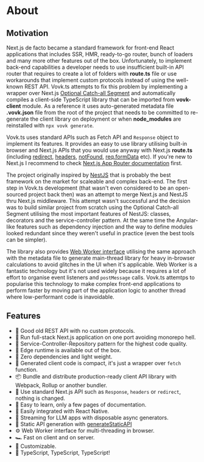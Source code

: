 
# About

## Motivation

Next.js de facto became a standard framework for front-end React applications that includes SSR, HMR, ready-to-go router, bunch of loaders and many more other features out of the box. Unfortunately, to implement back-end capabilities a developer needs to use insufficient built-in API router that requires to create a lot of folders with **route.ts** file or use workarounds that implement custom protocols instead of using the well-known REST API. Vovk.ts attempts to fix this problem by implementing a wrapper over Next.js [Optional Catch-all Segment](https://nextjs.org/docs/pages/building-your-application/routing/dynamic-routes#optional-catch-all-segments) and automatically compiles a client-side TypeScript library that can be imported from **vovk-client** module. As a reference it uses auto-generated metadata file **.vovk.json** file from the root of the project that needs to be committed to re-generate the client library on deployment or when **node_modules** are reinstalled with `npx vovk generate`.

Vovk.ts uses standard APIs such as Fetch API and `Response` object to implement its features. It provides an easy to use library utilising built-in browser and Next.js APIs that you would use anyway with Next.js **route.ts** (including [redirect](https://nextjs.org/docs/app/building-your-application/routing/redirecting), [headers](https://nextjs.org/docs/app/api-reference/functions/headers#headers), [notFound](https://nextjs.org/docs/app/api-reference/functions/not-found#notfound), [req.formData](https://nextjs.org/docs/app/building-your-application/routing/route-handlers#request-body-formdata) etc). If you're new to Next.js I recommend to check [Next.js App Router documentation](https://nextjs.org/docs/app/building-your-application/routing) first.

The project originally inspired by [NestJS](https://nestjs.com/) that is probably the best framework on the market for scaleable and complex back-end. The first step in Vovk.ts development (that wasn't even considered to be an open-sourced project back then) was an attempt to merge Next.js and NestJS thru Next.js middleware. This attempt wasn't successful and the decision was to build similar project from scratch using the Optional Catch-all Segment utilising the most important features of NestJS: classes, decorators and the service-controller pattern. At the same time the Angular-like features such as dependency injection and the way to define modules looked redundant since they weren't useful in practice (even the best tools can be simpler). 

The library also provides [Web Worker interface](./worker) utilising the same approach with the metadata file to generate main-thread library for heavy in-browser calculations to avoid glitches in the UI when it's applicable. Web Worker is a fantastic technology but it's not used widely because it requires a lot of effort to organise event listeners and `postMessage` calls. Vovk.ts attemtps to popularise this technology to make complex front-end applications to perform faster by moving part of the application logic to another thread where low-performant code is inavoidable.

## Features

- 👵 Good old REST API with no custom protocols.
- 🚢 Run full-stack Next.js application on one port avoiding monorepo hell.
- 🧐 Service-Controller-Repository pattern for the highest code quality.
- 🚄 Edge runtime is available out of the box.
- 🌿 Zero dependencies and light weight.
- 🤏 Generated client code is compact, it's just a wrapper over `fetch` function.
- 📦 Bundle and distribute production-ready client API library with Webpack, Rollup or another bundler.
- 🤝 Use standard Next.js API such as `Response`, `headers` or `redirect`, nothing is changed.
- 🧠 Easy to learn, only a few pages of documentation.
- 📱 Easily integrated with React Native.
- 🤖 Streaming for LLM apps with disposable async generators.
- 📄 Static API generation with [generateStaticAPI](./api#generatestaticapi)
- ⚙️ Web Worker interface for multi-threading in browser.
- 🏎️ Fast on client and on server.
- 🔧 Customizable.
- 🥰 TypeScript, TypeScript, TypeScript!